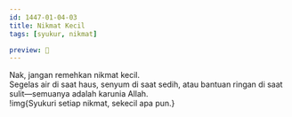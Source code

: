```yaml
---
id: 1447-01-04-03
title: Nikmat Kecil
tags: [syukur, nikmat]

preview: 🍃
---
```


Nak, jangan remehkan nikmat kecil.  
Segelas air di saat haus, senyum di saat sedih, atau bantuan ringan di saat sulit—semuanya adalah karunia Allah.  
!img{Syukuri setiap nikmat, sekecil apa pun.}

